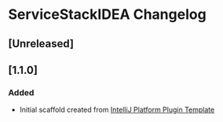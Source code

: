 <!-- Keep a Changelog guide -> https://keepachangelog.com -->

# ServiceStackIDEA Changelog

## [Unreleased]
## [1.1.0]
### Added
- Initial scaffold created from [IntelliJ Platform Plugin Template](https://github.com/JetBrains/intellij-platform-plugin-template)
